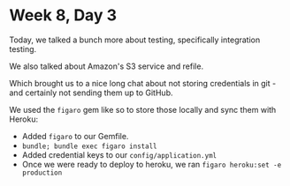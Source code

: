 # Week 8, Day 3

Today, we talked a bunch more about testing, specifically integration testing.

We also talked about Amazon's S3 service and refile.

Which brought us to a nice long chat about not storing credentials in git - and certainly not sending them up to GitHub.

We used the `figaro` gem like so to store those locally and sync them with Heroku:

* Added `figaro` to our Gemfile.
* `bundle; bundle exec figaro install`
* Added credential keys to our `config/application.yml`
* Once we were ready to deploy to heroku, we ran `figaro heroku:set -e production`
